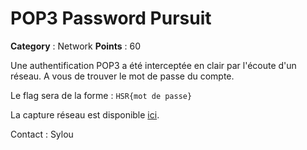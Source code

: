 # POP3 Password Pursuit

**Category** : Network
**Points** : 60

Une authentification POP3 a été interceptée en clair par l'écoute d'un réseau.
A vous de trouver le mot de passe du compte.

Le flag sera de la forme : `HSR{mot de passe}`

La capture réseau est disponible [ici](http://10.22.148.10/~hsr224/pop-cred/capture.pcap).

Contact : Sylou




